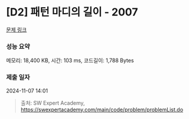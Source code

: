 # [D2] 패턴 마디의 길이 - 2007 

[문제 링크](https://swexpertacademy.com/main/code/problem/problemDetail.do?contestProbId=AV5P1kNKAl8DFAUq) 

### 성능 요약

메모리: 18,400 KB, 시간: 103 ms, 코드길이: 1,788 Bytes

### 제출 일자

2024-11-07 14:01



> 출처: SW Expert Academy, https://swexpertacademy.com/main/code/problem/problemList.do